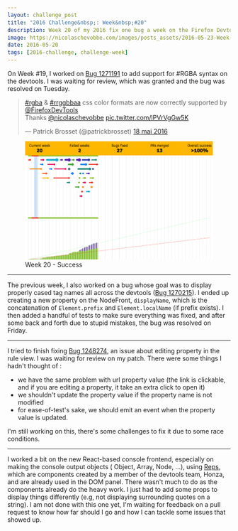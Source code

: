 ```yaml
---
layout: challenge_post
title: "2016 Challenge&nbsp;: Week&nbsp;#20"
description: Week 20 of my 2016 fix one bug a week on the Firefox Devtools
image: https://nicolaschevobbe.com/images/posts_assets/2016-05-23-Week-20/challenge.png
date: 2016-05-20
tags: [2016-challenge, challenge-week]
---
```



On Week #19, I worked on [Bug 1271191](https://bugzilla.mozilla.org/show_bug.cgi?id=1271191) to add support for #RGBA syntax on the devtools. I was waiting for review, which was granted and the bug was resolved on Tuesday.

<blockquote class="twitter-tweet" data-lang="fr"><p lang="en" dir="ltr"><a href="https://twitter.com/hashtag/rgba?src=hash">#rgba</a> &amp; <a href="https://twitter.com/hashtag/rrggbbaa?src=hash">#rrggbbaa</a> css color formats are now correctly supported by <a href="https://twitter.com/FirefoxDevTools">@FirefoxDevTools</a> <br>Thanks <a href="https://twitter.com/nicolaschevobbe">@nicolaschevobbe</a> <a href="https://t.co/lPVrVgGw5K">pic.twitter.com/lPVrVgGw5K</a></p>&mdash; Patrick Brosset (@patrickbrosset) <a href="https://twitter.com/patrickbrosset/status/732859240147243008">18 mai 2016</a></blockquote>
<script async src="//platform.twitter.com/widgets.js" charset="utf-8"></script>

<figure>
  <img src="/images/posts_assets/2016-05-23-Week-20/challenge.png" alt="Bugzilla Timeline - Week 20">
  <figcaption>Week 20 - Success</figcaption>
</figure>

<hr>

The previous week, I also worked on a bug whose goal was to display properly cased tag names all across the devtools ([Bug 1270215](https://bugzilla.mozilla.org/show_bug.cgi?id=1270215)). I ended up creating a new property on the NodeFront, `displayName`, which is the concatenation of `Element.prefix` and `Element.localName` (if prefix exists). I then added a handful of tests to make sure everything was fixed, and after some back and forth due to stupid mistakes, the bug was resolved on Friday.

<hr>

I tried to finish fixing [Bug 1248274](https://bugzilla.mozilla.org/show_bug.cgi?id=1248274), an issue about editing property in the rule view. I was waiting for review on my patch. There were some things I hadn't thought of :

- we have the same problem with url property value (the link is clickable, and if you are editing a property, it take an extra click to open it)
- we shouldn't update the property value if the property name is not modified
- for ease-of-test's sake, we should emit an event when the property value is updated.

I'm still working on this, there's some challenges to fix it due to some race conditions.

<hr>

I worked a bit on the new React-based console frontend, especially on making the console output objects ( Object, Array, Node, ...), using [Reps](https://dxr.mozilla.org/mozilla-central/search?q=path%3Areps&redirect=false&case=true), which are components created by a member of the devtools team, Honza, and are already used in the DOM panel. There wasn't much to do as the components already do the heavy work. I just had to add some props to display things differently (e.g, not displaying surrounding quotes on a string). I am not done with this one yet, I'm waiting for feedback on a pull request to know how far should I go and how I can tackle some issues that showed up.

